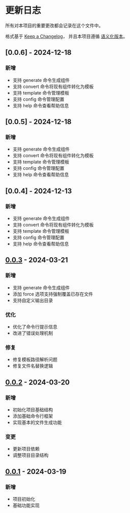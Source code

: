 # 更新日志

所有对本项目的重要更改都会记录在这个文件中。

格式基于 [Keep a Changelog](https://keepachangelog.com/zh-CN/1.0.0/)，
并且本项目遵循 [语义化版本](https://semver.org/lang/zh-CN/)。

## [0.0.6] - 2024-12-18

### 新增
- 支持 generate 命令生成组件
- 支持 convert 命令将现有组件转化为模板
- 支持 template 命令管理模板
- 支持 config 命令管理配置
- 支持 help 命令查看帮助信息

## [0.0.5] - 2024-12-18

### 新增
- 支持 generate 命令生成组件
- 支持 convert 命令将现有组件转化为模板
- 支持 template 命令管理模板
- 支持 config 命令管理配置
- 支持 help 命令查看帮助信息

## [0.0.4] - 2024-12-13

### 新增
- 支持 generate 命令生成组件
- 支持 convert 命令将现有组件转化为模板
- 支持 template 命令管理模板
- 支持 config 命令管理配置
- 支持 help 命令查看帮助信息

## [0.0.3] - 2024-03-21

### 新增
- 支持 generate 命令生成组件
- 添加 force 选项支持强制覆盖已存在文件
- 支持自定义输出目录

### 优化
- 优化了命令行提示信息
- 改进了错误处理机制

### 修复
- 修复模板路径解析问题
- 修复文件名替换逻辑

## [0.0.2] - 2024-03-20

### 新增
- 初始化项目基础结构
- 添加基础命令行框架
- 实现基本的文件生成功能

### 变更
- 更新项目依赖
- 调整项目目录结构

## [0.0.1] - 2024-03-19

### 新增
- 项目初始化
- 基础功能实现

[0.0.3]: https://github.com/wxingheng/revox/compare/v0.0.2...v0.0.3
[0.0.2]: https://github.com/wxingheng/revox/compare/v0.0.1...v0.0.2
[0.0.1]: https://github.com/wxingheng/revox/releases/tag/v0.0.1 